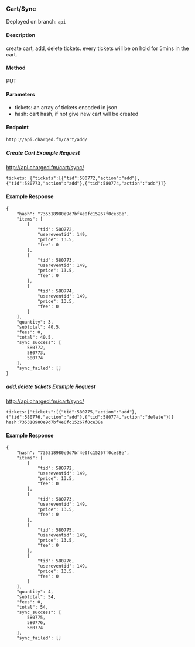 ### **Cart/Sync**

Deployed on branch: `api`

#### **Description**

create cart, add, delete tickets. every tickets will be on hold for 5mins in the cart.

#### **Method**
PUT

#### **Parameters**
- tickets: an array of tickets encoded in json
- hash: cart hash, if not give new cart will be created

#### **Endpoint**
```
http://api.charged.fm/cart/add/
```
##### **Create Cart Example Request**

http://api.charged.fm/cart/sync/
```
tickets: {"tickets":[{"tid":580772,"action":"add"},{"tid":580773,"action":"add"},{"tid":580774,"action":"add"}]}
```      
#### **Example Response**
```
{
    "hash": "735318980e9d7bf4e0fc15267f0ce38e",
    "items": [
        {
            "tid": 580772,
            "usereventid": 149,
            "price": 13.5,
            "fee": 0
        },
        {
            "tid": 580773,
            "usereventid": 149,
            "price": 13.5,
            "fee": 0
        },
        {
            "tid": 580774,
            "usereventid": 149,
            "price": 13.5,
            "fee": 0
        }
    ],
    "quantity": 3,
    "subtotal": 40.5,
    "fees": 0,
    "total": 40.5,
    "sync_success": [
        580772,
        580773,
        580774
    ],
    "sync_failed": []
}
```        
##### **add,delete tickets Example Request**

http://api.charged.fm/cart/sync/
```
tickets:{"tickets":[{"tid":580775,"action":"add"},{"tid":580776,"action":"add"},{"tid":580774,"action":"delete"}]}
hash:735318980e9d7bf4e0fc15267f0ce38e
```        
#### **Example Response**
```
{
    "hash": "735318980e9d7bf4e0fc15267f0ce38e",
    "items": [
        {
            "tid": 580772,
            "usereventid": 149,
            "price": 13.5,
            "fee": 0
        },
        {
            "tid": 580773,
            "usereventid": 149,
            "price": 13.5,
            "fee": 0
        },
        {
            "tid": 580775,
            "usereventid": 149,
            "price": 13.5,
            "fee": 0
        },
        {
            "tid": 580776,
            "usereventid": 149,
            "price": 13.5,
            "fee": 0
        }
    ],
    "quantity": 4,
    "subtotal": 54,
    "fees": 0,
    "total": 54,
    "sync_success": [
        580775,
        580776,
        580774
    ],
    "sync_failed": []
```
